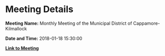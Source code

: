# Meeting Details

**Meeting Name:** Monthly Meeting of the Municipal District of Cappamore-Kilmallock

**Date and Time:** 2018-01-18 15:30:00

**[Link to Meeting](https://www.limerick.ie/council/whats-on/monthly-meeting-municipal-district-cappamore-kilmallock-33)**
